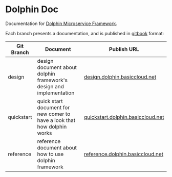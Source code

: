 # Dolphin Doc

Documentation for [Dolphin Microservice Framework](https://github.com/basiccloud/dolphin).

Each branch presents a documentation, and is published in [gitbook](https://www.gitbook.com) format:

| Git Branch | Document |  Publish URL |
|--------|--------|--------|
|    design    |   design document about dolphin framework's design and implementation | [design.dolphin.basiccloud.net](http://design.dolphin.basiccloud.net)|
|   quickstart     |   quick start document for new comer to have a look that how dolphin works   | [quickstart.dolphin.basiccloud.net](http://quickstart.dolphin.basiccloud.net) |
|   reference     |   reference document about how to use dolphin framework     | [reference.dolphin.basiccloud.net](http://reference.dolphin.basiccloud.net) |

